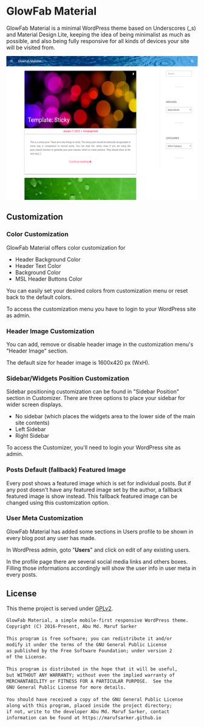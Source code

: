 # GlowFab Material

GlowFab Material is a minimal WordPress theme based on Underscores (_s) and Material Design Lite, keeping the idea of being minimalist as much as possible, and also being fully responsive for all kinds of devices your site will be visited from.

![GlowFab Material - WordPress Theme](screenshot.png)

## Customization

### Color Customization

GlowFab Material offers color customization for
- Header Background Color
- Header Text Color
- Background Color
- MSL Header Buttons Color

You can easily set your desired colors from customization menu or reset back to the default colors.

To access the customization menu you have to login to your WordPress site as admin.

### Header Image Customization

You can add, remove or disable header image in the customization menu's "Header Image" section.

The default size for header image is 1600x420 px (WxH).

### Sidebar/Widgets Position Customization

Sidebar positioning customization can be found in "Sidebar Position" section in Customizer. There are three options to place your sidebar for wider screen displays.
- No sidebar (which places the widgets area to the lower side of the main site contents)
- Left Sidebar
- Right Sidebar

To access the Customizer, you'll need to login your WordPress site as admin.

### Posts Default (fallback) Featured Image

Every post shows a featured image which is set for individual posts. But if any post doesn't have any featured image set by the author, a fallback featured image is show instead. This fallback featured image can be changed using this customization option.

### User Meta Customization

GlowFab Material has added some sections in Users profile to be shown in every blog post any user has made.

In WordPress admin, goto "**Users**" and click on edit of any existing users.

In the profile page there are several social media links and others boxes. Filling those informations accordingly will show the user info in user meta in every posts.

## License

This theme project is served under [GPLv2](http://www.gnu.org/licenses/gpl-2.0.html).

```
GlowFab Material, a simple mobile-first responsive WordPress theme.
Copyright (C) 2016-Present, Abu Md. Maruf Sarker

This program is free software; you can redistribute it and/or
modify it under the terms of the GNU General Public License
as published by the Free Software Foundation; under version 2
of the License.

This program is distributed in the hope that it will be useful,
but WITHOUT ANY WARRANTY; without even the implied warranty of
MERCHANTABILITY or FITNESS FOR A PARTICULAR PURPOSE.  See the
GNU General Public License for more details.

You should have received a copy of the GNU General Public License
along with this program, placed inside the project directory;
if not, write to the developer Abu Md. Maruf Sarker, contact
information can be found at https://marufsarker.github.io
```
